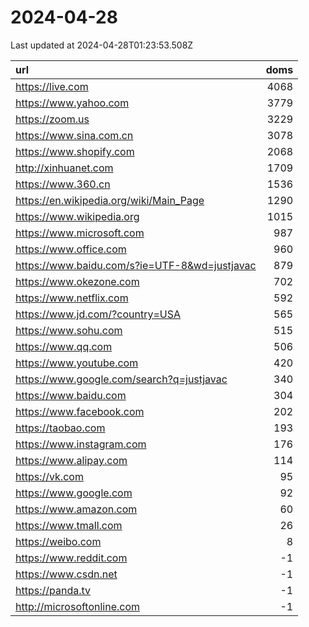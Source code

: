 # 2024-04-28

<!-- BEGIN -->
Last updated at 2024-04-28T01:23:53.508Z

url | doms
:- | -:
https://live.com | 4068
https://www.yahoo.com | 3779
https://zoom.us | 3229
https://www.sina.com.cn | 3078
https://www.shopify.com | 2068
http://xinhuanet.com | 1709
https://www.360.cn | 1536
https://en.wikipedia.org/wiki/Main_Page | 1290
https://www.wikipedia.org | 1015
https://www.microsoft.com | 987
https://www.office.com | 960
https://www.baidu.com/s?ie=UTF-8&wd=justjavac | 879
https://www.okezone.com | 702
https://www.netflix.com | 592
https://www.jd.com/?country=USA | 565
https://www.sohu.com | 515
https://www.qq.com | 506
https://www.youtube.com | 420
https://www.google.com/search?q=justjavac | 340
https://www.baidu.com | 304
https://www.facebook.com | 202
https://taobao.com | 193
https://www.instagram.com | 176
https://www.alipay.com | 114
https://vk.com | 95
https://www.google.com | 92
https://www.amazon.com | 60
https://www.tmall.com | 26
https://weibo.com | 8
https://www.reddit.com | -1
https://www.csdn.net | -1
https://panda.tv | -1
http://microsoftonline.com | -1
<!-- END -->
